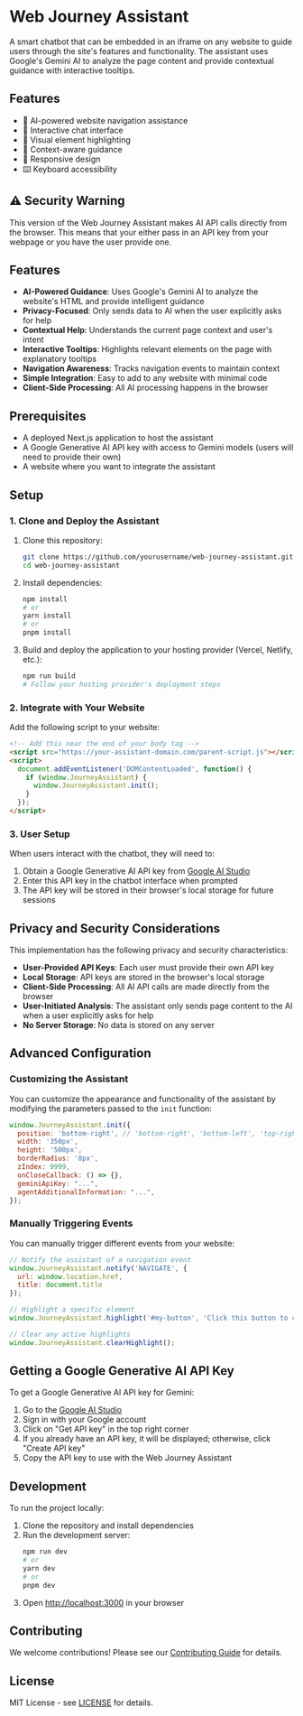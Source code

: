 # Web Journey Assistant

A smart chatbot that can be embedded in an iframe on any website to guide users through the site's features and functionality. The assistant uses Google's Gemini AI to analyze the page content and provide contextual guidance with interactive tooltips.

## Features

- 🤖 AI-powered website navigation assistance
- 💬 Interactive chat interface
- 🎯 Visual element highlighting
- 🔄 Context-aware guidance
- 📱 Responsive design
- ⌨️ Keyboard accessibility

## ⚠️ Security Warning

This version of the Web Journey Assistant makes AI API calls directly from the browser. This means that your either pass in an API key from your webpage or you have the user provide one.

## Features

- **AI-Powered Guidance**: Uses Google's Gemini AI to analyze the website's HTML and provide intelligent guidance
- **Privacy-Focused**: Only sends data to AI when the user explicitly asks for help
- **Contextual Help**: Understands the current page context and user's intent
- **Interactive Tooltips**: Highlights relevant elements on the page with explanatory tooltips
- **Navigation Awareness**: Tracks navigation events to maintain context
- **Simple Integration**: Easy to add to any website with minimal code
- **Client-Side Processing**: All AI processing happens in the browser

## Prerequisites

- A deployed Next.js application to host the assistant
- A Google Generative AI API key with access to Gemini models (users will need to provide their own)
- A website where you want to integrate the assistant

## Setup

### 1. Clone and Deploy the Assistant

1. Clone this repository:
   ```bash
   git clone https://github.com/yourusername/web-journey-assistant.git
   cd web-journey-assistant
   ```

2. Install dependencies:
   ```bash
   npm install
   # or
   yarn install
   # or
   pnpm install
   ```

3. Build and deploy the application to your hosting provider (Vercel, Netlify, etc.):
   ```bash
   npm run build
   # Follow your hosting provider's deployment steps
   ```

### 2. Integrate with Your Website

Add the following script to your website:

```html
<!-- Add this near the end of your body tag -->
<script src="https://your-assistant-domain.com/parent-script.js"></script>
<script>
  document.addEventListener('DOMContentLoaded', function() {
    if (window.JourneyAssistant) {
      window.JourneyAssistant.init();
    }
  });
</script>
```

### 3. User Setup

When users interact with the chatbot, they will need to:

1. Obtain a Google Generative AI API key from [Google AI Studio](https://makersuite.google.com/)
2. Enter this API key in the chatbot interface when prompted
3. The API key will be stored in their browser's local storage for future sessions

## Privacy and Security Considerations

This implementation has the following privacy and security characteristics:

- **User-Provided API Keys**: Each user must provide their own API key
- **Local Storage**: API keys are stored in the browser's local storage
- **Client-Side Processing**: All AI API calls are made directly from the browser
- **User-Initiated Analysis**: The assistant only sends page content to the AI when a user explicitly asks for help
- **No Server Storage**: No data is stored on any server

## Advanced Configuration

### Customizing the Assistant

You can customize the appearance and functionality of the assistant by modifying the parameters passed to the `init` function:

```javascript
window.JourneyAssistant.init({
  position: 'bottom-right', // 'bottom-right', 'bottom-left', 'top-right', 'top-left'
  width: '350px',
  height: '500px',
  borderRadius: '8px',
  zIndex: 9999,
  onCloseCallback: () => {},
  geminiApiKey: "...",
  agentAdditionalInformation: "...",
});
```

### Manually Triggering Events

You can manually trigger different events from your website:

```javascript
// Notify the assistant of a navigation event
window.JourneyAssistant.notify('NAVIGATE', {
  url: window.location.href,
  title: document.title
});

// Highlight a specific element
window.JourneyAssistant.highlight('#my-button', 'Click this button to continue');

// Clear any active highlights
window.JourneyAssistant.clearHighlight();
```

## Getting a Google Generative AI API Key

To get a Google Generative AI API key for Gemini:

1. Go to the [Google AI Studio](https://makersuite.google.com/)
2. Sign in with your Google account
3. Click on "Get API key" in the top right corner
4. If you already have an API key, it will be displayed; otherwise, click "Create API key"
5. Copy the API key to use with the Web Journey Assistant

## Development

To run the project locally:

1. Clone the repository and install dependencies
2. Run the development server:
   ```bash
   npm run dev
   # or
   yarn dev
   # or
   pnpm dev
   ```
3. Open [http://localhost:3000](http://localhost:3000) in your browser


## Contributing

We welcome contributions! Please see our [Contributing Guide](CONTRIBUTING.md) for details.

## License

MIT License - see [LICENSE](LICENSE) for details.